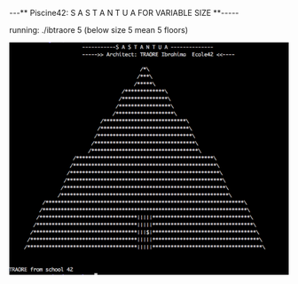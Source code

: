 
---** Piscine42: S A S T A N T U A  FOR VARIABLE  SIZE **-----

running: ./ibtraore 5 (below size 5 mean 5 floors)

![alt tag](sastantuaOutput/monRendu.png)

